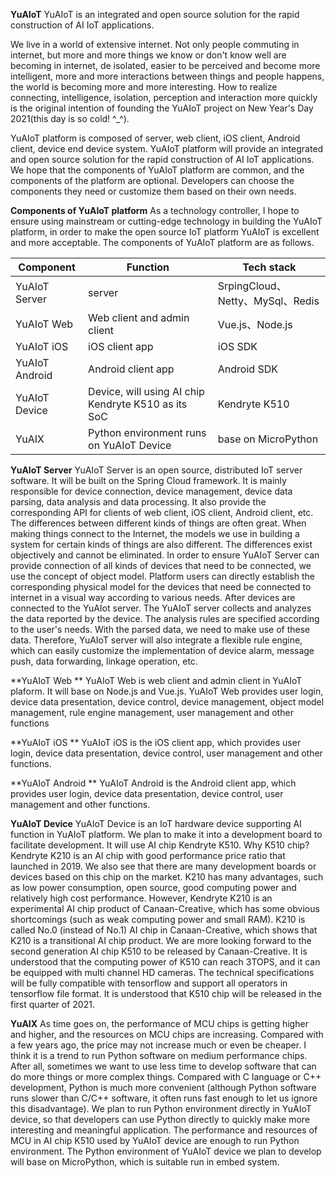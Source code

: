 
**YuAIoT**
YuAIoT is an integrated and open source solution for the rapid construction of AI IoT applications.

We live in a world of extensive internet. Not only people commuting in internet, but more and more things we know or don't know well are becoming in internet, de isolated, easier to be perceived and become more intelligent, more and more interactions between things and people happens, the world is becoming more and more interesting. How to realize connecting, intelligence, isolation, perception and interaction more quickly is the original intention of founding the YuAIoT project on New Year's Day 2021(this day is so cold!  ^_^).

YuAIoT platform is composed of server, web client, iOS client, Android client, device end device system. YuAIoT platform will provide an integrated and open source solution for the rapid construction of AI IoT applications. We hope that the components of YuAIoT platform are common, and the components of the platform are optional. Developers can choose the components they need or customize them based on their own needs.

**Components of YuAIoT platform**
As a technology controller, I hope to ensure using mainstream or cutting-edge technology in building the YuAIoT platform, in order to make the open source IoT platform YuAIoT is excellent and more acceptable. The components of YuAIoT platform are as follows.

| Component  | Function  | Tech stack  |
| ------------ | ------------ | ------------ |
| YuAIoT Server  | server  | SrpingCloud、Netty、MySql、Redis  |
| YuAIoT Web  | Web client and admin client  | Vue.js、Node.js  |
| YuAIoT iOS  | iOS client app  | iOS SDK  | 
| YuAIoT Android  | Android client app  | Android SDK  |
| YuAIoT Device  | Device, will using AI chip Kendryte K510 as its SoC  | Kendryte K510  |
| YuAIX  | Python environment runs on YuAIoT Device  | base on MicroPython  |

**YuAIoT Server**
YuAIoT Server is an open source, distributed IoT server software. It will be built on the Spring Cloud framework. It is mainly responsible for device connection, device management, device data parsing, data analysis and data processing. It also provide the corresponding API for clients of web client, iOS client, Android client, etc.
The differences between different kinds of things are often great. When making things connect to the Internet, the models we use in building a system for certain kinds of things are also different. The differences exist objectively and cannot be eliminated. In order to ensure YuAIoT Server can provide connection of all kinds of devices that need to be connected, we use the concept of object model. Platform users can directly establish the corresponding physical model for the devices that need be connected to internet in a visual way according to various needs. After devices are connected to the YuAIot server. The YuAIoT server collects and analyzes the data reported by the device. The analysis rules are specified according to the user's needs. With the parsed data, we need to make use of these data. Therefore, YuAIoT server will also integrate a flexible rule engine, which can easily customize the implementation of device alarm, message push, data forwarding, linkage operation, etc.

**YuAIoT Web **
YuAIoT Web is web client and admin client in YuAIoT plaform. It will base on Node.js and Vue.js. YuAIoT Web provides user login, device data presentation, device control, device management, object model management, rule engine management, user management and other functions

**YuAIoT iOS **
YuAIoT iOS is the iOS client app, which provides user login, device data presentation, device control, user management and other functions.

**YuAIoT Android **
YuAIoT Android is the Android client app, which provides user login, device data presentation, device control, user management and other functions.

**YuAIoT Device**
YuAIoT Device is an IoT hardware device supporting AI function in YuAIoT platform. We plan to make it into a development board to facilitate development. It will use AI chip Kendryte K510. Why K510 chip? Kendryte K210 is an AI chip with good performance price ratio that launched in 2019. We also see that there are many development boards or devices based on this chip on the market. K210 has many advantages, such as low power consumption, open source, good computing power and relatively high cost performance. However, Kendryte K210 is an experimental AI chip product of Canaan-Creative, which has some obvious shortcomings (such as weak computing power and small RAM). K210 is called No.0 (instead of No.1) AI chip in Canaan-Creative, which shows that K210 is a transitional AI chip product. We are more looking forward to the second generation AI chip K510 to be released by Canaan-Creative. It is understood that the computing power of K510 can reach 3TOPS, and it can be equipped with multi channel HD cameras. The technical specifications will be fully compatible with tensorflow and support all operators in tensorflow file format. It is understood that K510 chip will be released in the first quarter of 2021.

**YuAIX**
As time goes on, the performance of MCU chips is getting higher and higher, and the resources on MCU chips are increasing. Compared with a few years ago, the price may not increase much or even be cheaper. I think it is a trend to run Python software on medium performance chips. After all, sometimes we want to use less time to develop software that can do more things or more complex things. Compared with C language or C++ development, Python is much more convenient (although Python software runs slower than C/C++ software, it often runs fast enough to let us ignore this disadvantage). We plan to run Python environment directly in YuAIoT device, so that developers can use Python directly to quickly make more interesting and meaningful application. The performance and resources of MCU in AI chip K510 used by YuAIoT device are enough to run Python environment. The Python environment of YuAIoT device we plan to develop will base on MicroPython, which is suitable run in embed system.
